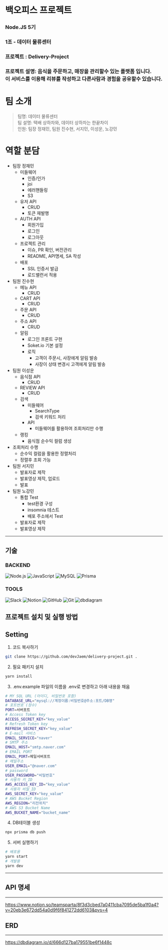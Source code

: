 # 백오피스 프로젝트

### Node.JS 5기
### 1조 - 데이터 물류센터
### 프로젝트 :  Delivery-Project
### 프로젝트 설명: 음식을 주문하고, 매장을 관리할수 있는 플랫폼 입니다. <br>이 서비스를 이용해 리뷰를 작성하고 다른사람과 경험을 공유할수 있습니다.
# 팀 소개
> 팀명: 데이터 물류센터 <br>
> 팀 설명: 택배 상하차와, 데이터 상하차는 한끝차이 <br>
> 인원: 팀장 정재민, 팀원 진수현, 서지민, 이성운, 노강민<br>
# 역할 분담
- 팀장 정재민
  - 미들웨어
    - 인증/인가
    - joi
    - 에러핸들링
    - S3
  - 유저 API
    - CRUD
    - 토큰 재발행
  - AUTH API
    - 회원가입
    - 로그인
    - 로그아웃
  - 프로젝트 관리
    - 이슈, PR 확인, 버전관리
    - README, API명세, SA 작성
  - 배포
    - SSL 인증서 발급
    - 로드밸런서 적용
- 팀원 진수현
  - 메뉴 API
    - CRUD
  - CART API
    - CRUD
  - 주문 API
    - CRUD
  - 주소 API
    - CRUD
  - 알림
    - 로그인 프론트 구현
    - Soket.io 기본 설정
    - 로직
        - 고객이 주문시, 사장에게 알림 발송
        - 사장이 상태 변경시 고객에게 알림 발송
- 팀원 이성운
  - 음식점 API
    - CRUD
  - REVIEW API
    - CRUD
  - 검색
    - 미들웨어
      - SearchType
      - 검색 키워드 처리
    - API
      - 미들웨어를 활용하여 조회처리만 수행 
  - 랭킹
    - 음식점 순수익 컬럼 생성
- 조회처리 수행
    - 순수익 컬럼을 활용한 정렬처리
    - 정렬후 조회 가능
- 팀원 서지민
  - 발표자료 제작
  - 발표영상 제작, 업로드
  - 발표
- 팀원 노강민
  - 통합 Test
    - test환경 구성
    - insomnia 테스트
    - 배포 주소에서 Test
  - 발표자료 제작
  - 발표영상 제작
---
## 기술

### BACKEND
![Node.js](https://img.shields.io/badge/node.js-339933?style=for-the-badge&logo=Node.js&logoColor=white) ![JavaScript](https://img.shields.io/badge/javascript-F7DF1E?style=for-the-badge&logo=javascript&logoColor=black) ![MySQL](https://img.shields.io/badge/mysql-4479A1?style=for-the-badge&logo=mysql&logoColor=white) ![Prisma](https://img.shields.io/badge/Prisma-3982CE?style=for-the-badge&logo=prisma&logoColor=white)

### TOOLS
![Slack](https://img.shields.io/badge/Slack-4A154B?style=for-the-badge&logo=Slack&logoColor=white) ![Notion](https://img.shields.io/badge/Notion-000000?style=for-the-badge&logo=Notion&logoColor=white) ![GitHub](https://img.shields.io/badge/github-181717?style=for-the-badge&logo=github&logoColor=white) ![Git](https://img.shields.io/badge/git-F05032?style=for-the-badge&logo=git&logoColor=white) ![dbdiagram](https://img.shields.io/badge/dbdiagram-007ACC?style=for-the-badge&logo=drawsql&logoColor=white)

## 프로젝트 설치 및 실행 방법

## Setting
1. 코드 복사하기
```bash
git clone https://github.com/devJaem/delivery-project.git .
```
2. 필요 패키지 설치
```bash
yarn install
```
3. .env.example 파일의 이름을 .env로 변경하고 아래 내용을 채움
```bash
# MY SQL URL (아이디, 비밀번호 포함)
DATABASE_URL="mysql://계정이름:비밀번호@주소:포트/DB명"
# 포트번호 (정수)
PORT=서버포트
# Access Token key
ACCESS_SECRET_KEY="key_value"
# Refresh Token key
REFRESH_SECRET_KEY="key_value"
# E-mail 서비스
EMAIL_SERVICE="naver"
# SMTP 주소
EMAIL_HOST="smtp.naver.com"
# EMAIL PORT
EMAIL_PORT=메일서버포트
# 메일주소
USER_EMAIL="@naver.com"
# password
USER_PASSWORD="비밀번호"
# 사용자 키_ID
AWS_ACCESS_KEY_ID="key_value"
# 사용자 비밀_ID
AWS_SECRET_KEY="key_value"
# AWS Bucket Region
AWS_REGION="리전위치"
# AWS S3 Bucket Name
AWS_BUCKET_NAME="bucket_name"
```
4. DB테이블 생성
```bash
npx prisma db push
```
5. 서버 실행하기 
```bash
# 배포용
yarn start 
# 개발용 
yarn dev
```
--- 

## API 명세
---

https://www.notion.so/teamsparta/8f3d3cbed7a0411cba7095de5ba1f0a4?v=20eb3e672dd54a0d9f6f841272dd6103&pvs=4

## ERD
---

https://dbdiagram.io/d/666d127ba179551be6f1448c